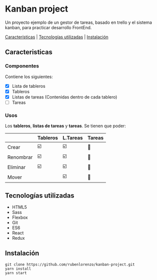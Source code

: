 # Kanban project

Un proyecto ejemplo de un gestor de tareas, basado en trello y el sistema kanban, para practicar desarrollo FrontEnd.

[Características](##Características) | [Tecnologías utilizadas](##Tecnologías-utilizadas) | [Instalación](##Instalación)

## Caracteristicas

### Componentes
Contiene los siguientes:

+ [x] Lista de tableros
+ [x] Tableros
+ [x] Listas de tareas (Contenidas dentro de cada tablero) 
+ [ ] Tareas

### Usos 
Los **tableros**, **listas de tareas** y **tareas**. Se tienen que poder: 

| | **Tableros** | **L.Tareas** | **Tareas** |
|-------|-------|-------|-------|
| Crear     | :ballot_box_with_check: | :ballot_box_with_check: | :black_square_button: |
| Renombrar | :ballot_box_with_check: | :ballot_box_with_check: | :black_square_button: |
| Eliminar  | :ballot_box_with_check: | :ballot_box_with_check: | :black_square_button: |
| Mover     |                         | :ballot_box_with_check: | :black_square_button: |
 

## Tecnologías utilizadas 
+ HTML5
+ Sass
+ Flexbox
+ Git
+ ES6
+ React
+ Redux

## Instalación
```
git clone https://github.com/rubenlorenzo/kanban-project.git
yarn install
yarn start
```
